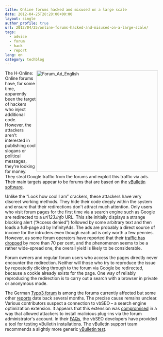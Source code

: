 ```yaml
---
title: Online forums hacked and misused on a large scale
date: 2012-04-25T20:20:00+00:00
layout: single
author_profile: true
url: 2012/04/25/online-forums-hacked-and-misused-on-a-large-scale/
tags:
  - advice
  - forum
  - hack
  - report
lang: en
category: techblog
---
```

[<img title="Forum_Ad_English" border="0" alt="Forum_Ad_English" align="right" src="http://lh4.ggpht.com/-TV8Yy8-rdmU/T5hVgJMjGyI/AAAAAAAAFsQ/e6mJpdIRq3M/Forum_Ad_English_thumb%25255B2%25255D.jpg?imgmax=800" width="400" height="332" />](http://lh4.ggpht.com/-ugYDuGCnbtg/T5hVdq9BaKI/AAAAAAAAFsI/PLGFWSjJaKA/s1600-h/Forum_Ad_English%25255B2%25255D.jpg)The H-Online: Online forums have, for some time, apparently been the target of hackers who inject additional code. However, the attackers aren't interested in publishing cool slogans or political messages, they're looking for money. They steal Google traffic from the forums and exploit this traffic via ads. Their main targets appear to be forums that are based on the [vBulletin software](https://www.vbulletin.com/). 

Unlike the “Look how cool I am” crackers, these attackers have very discreet working methods. They hide their code deeply within the system and ensure that their redirections don't attract much attention. Only users who visit forum pages for the first time via a search engine such as Google are redirected to a _url123.info_ URL. This site initially displays a strange blocking alert (“Access denied”) followed by some arbitrary text and then loads a full-page ad by InfinityAds. The ads are probably a direct source of income for the intruders even though each ad is only worth a few pennies. However, as some forum operators have reported that their [traffic has dropped](http://www.vbseo.com/f3/hacked-url123-info-53045/) by more than 70 per cent, and the phenomenon seems to be a rather wide-spread one, the overall yield is likely to be considerable. 

Forum owners and regular forum users who access the pages directly never encounter the redirection. Neither will those who try to reproduce the issue by repeatedly clicking through to the forum via Google be redirected, because a cookie already exists for the page. One way of reliably reproducing the redirection is to carry out a search with a browser in private or anonymous mode. 

The German [Typo3 forum](http://www.typo3forum.net/forum/nderungen/55773-redirect-google-url123-info.html) is among the forums currently affected but some other [reports](http://www.vbulletin.org/forum/showthread.php?p=2299319) date back several months. The precise cause remains unclear. Various contributors suspect a connection to vbSEO – a search engine optimization extension. It appears that this extension was [compromised](http://www.vbseo.com/f5/vbseo-security-bulletin-all-supported-versions-patch-release-52783/) in a way that allowed attackers to install malicious plug-ins via the forum administrator's account. In their [FAQs](http://www.vbseo.com/f5/faqs-rogue-plugins-exploit-1-23-vbseo-patch-release-52862/#post326304), the vbSEO developers have provided a tool for testing vBulletin installations. The vBulletin support team recommends a slightly more generic [vBulletin test](https://www.vbulletin.com/forum/showthread.php/397114-A-fix-if-your-site-is-already-exploited?p=2269868&viewfull=1#post2269868).
